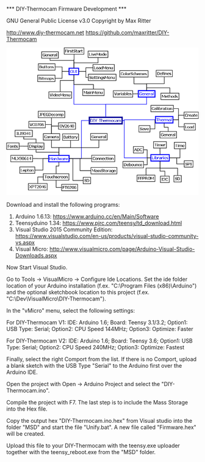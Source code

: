 
*** DIY-Thermocam Firmware Development ***

GNU General Public License v3.0
Copyright by Max Ritter

http://www.diy-thermocam.net
https://github.com/maxritter/DIY-Thermocam

![Alt text](diagram.png?raw=true "Class Diagram")

Download and install the following programs:

1. Arduino 1.6.13:                      https://www.arduino.cc/en/Main/Software
2. Teensyduino 1.34:                    https://www.pjrc.com/teensy/td_download.html
3. Visual Studio 2015 Community Edition: https://www.visualstudio.com/en-us/products/visual-studio-community-vs.aspx
4. Visual Micro:                         http://www.visualmicro.com/page/Arduino-Visual-Studio-Downloads.aspx

Now Start Visual Studio.

Go to Tools -> VisualMicro -> Configure Ide Locations. 
Set the ide folder location of your Arduino installation (f.ex. "C:\Program Files (x86)\Arduino") and the optional sketchbook location to this project (f.ex. "C:\Dev\VisualMicro\DIY-Thermocam\").

In the "vMicro" menu, select the following settings:

For DIY-Thermocam V1:
IDE: Arduino 1.6; 
Board: Teensy 3.1/3.2; 
Option1: USB Type: Serial; 
Option2: CPU Speed 144MHz;
Option3: Optimize: Faster

For DIY-Thermocam V2:
IDE: Arduino 1.6; 
Board: Teensy 3.6; 
Option1: USB Type: Serial; 
Option2: CPU Speed 240MHz;
Option3: Optimize: Fastest

Finally, select the right Comport from the list. 
If there is no Comport, upload a blank sketch with the USB Type "Serial" to the Arduino first over the Arduino IDE.

Open the project with Open -> Arduino Project and select the "DIY-Thermocam.ino". 

Compile the project with F7. The last step is to include the Mass Storage into the Hex file.

Copy the output hex "DIY-Thermocam.ino.hex" from Visual studio into the folder "MSD" and start the file "Unify.bat". A new file called "Firmware.hex" will be created.

Upload this file to your DIY-Thermocam with the teensy.exe uploader together with the teensy_reboot.exe from the "MSD" folder.
